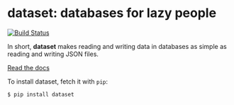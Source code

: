 dataset: databases for lazy people
==================================

[![Build Status](https://api.travis-ci.org/pudo/dataset.png)](https://travis-ci.org/pudo/dataset)

In short, **dataset** makes reading and writing data in databases as simple as reading and writing JSON files.

[Read the docs](https://dataset.readthedocs.io/)

To install dataset, fetch it with ``pip``:

```bash
$ pip install dataset
```
